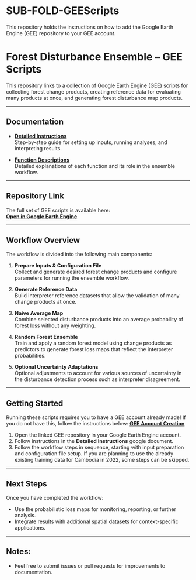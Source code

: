# SUB-FOLD-GEEScripts

This repository holds the instructions on how to add the Google Earth Engine (GEE) repository to your GEE account. 

# Forest Disturbance Ensemble – GEE Scripts

This repository links to a collection of Google Earth Engine (GEE) scripts for collecting forest change products, creating reference data for evaluating many products at once, and generating forest disturbance map products.  

---

## Documentation

- **[Detailed Instructions](https://docs.google.com/document/d/1Zf7JwQmZ9hGUo1an56qp8YnkaDlRMAUQp9nCuXUNuNs/edit?usp=sharing)**  
  Step-by-step guide for setting up inputs, running analyses, and interpreting results.

- **[Function Descriptions](https://docs.google.com/document/d/1wkXUXMdfm-RQG8Q-laYBeXXpt0ccEDsuY5Q_GiaoWXw/edit?usp=sharing)**  
  Detailed explanations of each function and its role in the ensemble workflow.

---

## Repository Link

The full set of GEE scripts is available here:  
**[Open in Google Earth Engine](https://code.earthengine.google.com/?accept_repo=users/msime/forestChangeEnsemble)**

---

## Workflow Overview

The workflow is divided into the following main components:

1. **Prepare Inputs & Configuration File**  
   Collect and generate desired forest change products and configure parameters for running the ensemble workflow.

2. **Generate Reference Data**  
   Build interpreter reference datasets that allow the validation of many change products at once.

3. **Naive Average Map**  
   Combine selected disturbance products into an average probability of forest loss without any weighting.

4. **Random Forest Ensemble**  
   Train and apply a random forest model using change products as predictors to generate forest loss maps that reflect the interpreter probabilities.

5. **Optional Uncertainty Adaptations**  
   Optional adjustments to account for various sources of uncertainty in the disturbance detection process such as interpreter disagreement.

---

## Getting Started

Running these scripts requires you to have a GEE account already made! If you do not have this, follow the instructions below: 
**[GEE Account Creation](https://developers.google.com/earth-engine/guides/access)**

1. Open the linked GEE repository in your Google Earth Engine account.  
2. Follow instructions in the **Detailed Instructions** google document.  
3. Follow the workflow steps in sequence, starting with input preparation and configuration file setup. If you are planning to use the already existing training data for Cambodia in 2022, some steps can be skipped. 

---

## Next Steps

Once you have completed the workflow:

- Use the probabilistic loss maps for monitoring, reporting, or further analysis.  
- Integrate results with additional spatial datasets for context-specific applications.

---

## Notes:

- Feel free to submit issues or pull requests for improvements to documentation.

